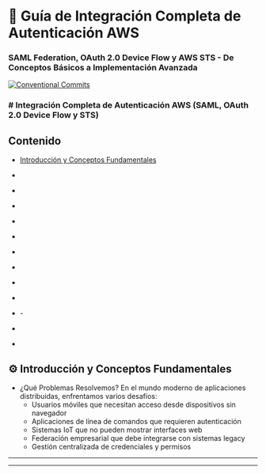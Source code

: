 # 🧪 Guía de Integración Completa de Autenticación AWS
###  SAML Federation, OAuth 2.0 Device Flow y AWS STS - De Conceptos Básicos a Implementación Avanzada

[![Conventional Commits](https://img.shields.io/badge/Conventional%20Commits-1.0.0-%23FE5196?logo=conventionalcommits&logoColor=white)](https://conventionalcommits.org)

### # Integración Completa de Autenticación AWS (SAML, OAuth 2.0 Device Flow y STS)


## Contenido
- [Introducción y Conceptos Fundamentales](intro)


- [](#)
- [](#)
- [](#)
- [](#)
- [](#)
- [](#)
- [](#)
- [](#)
- [](#)
- [](#)- [](#)
- [](#)
- [](#)

## ⚙️ Introducción y Conceptos Fundamentales <a name="intro"></a> 
- ¿Qué Problemas Resolvemos?
En el mundo moderno de aplicaciones distribuidas, enfrentamos varios desafíos:
    - Usuarios móviles que necesitan acceso desde dispositivos sin navegador
    - Aplicaciones de línea de comandos que requieren autenticación
    - Sistemas IoT que no pueden mostrar interfaces web
    - Federación empresarial que debe integrarse con sistemas legacy
    - Gestión centralizada de credenciales y permisos


---




---

